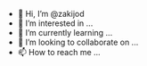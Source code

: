 - 👋 Hi, I’m @zakijod
- 👀 I’m interested in ...
- 🌱 I’m currently learning ...
- 💞️ I’m looking to collaborate on ...
- 📫 How to reach me ...

<!---
zakijod/zakijod is a ✨ special ✨ repository because its `README.md` (this file) appears on your GitHub profile.
You can click the Preview link to take a look at your changes.
--->
